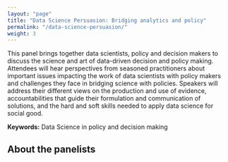 ```yaml
---
layout: "page"
title: "Data Science Persuasion: Bridging analytics and policy"
permalink: "/data-science-persuasion/"
weight: 3
---
```


This panel brings together data scientists, policy and decision makers to discuss the science and art of data-driven decision and policy making. 
Attendees will hear perspectives from seasoned practitioners about important issues impacting the work of data scientists with policy makers and challenges 
they face in bridging science with policies. Speakers will address their different views on the production and use of evidence, accountabilities that guide 
their formulation and communication of solutions, and the hard and soft skills needed to apply data science for social good.


**Keywords:** Data Science in policy and decision making


## About the panelists
